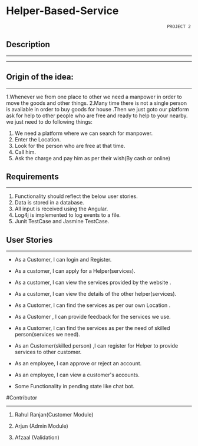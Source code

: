 # Helper-Based-Service

                                                                 PROJECT 2

## Description
___
___
 Origin of the idea:
--------------------------------
___
1.Whenever we from one place to other we need a manpower in order to move the goods and other things.
2.Many time there is not a single person is available in order to buy goods for house .Then we just goto our platform ask for help to other people who are free and ready to help to your nearby.
we just need to do following things:
1)	We need a platform where we can search for manpower.
2)	Enter the Location.
3)	Look for the person who are free at that time.
4)	Call him.
5)	Ask the charge and pay him as per their wish(By cash or online)



## Requirements
___
1. Functionality should reflect the below user stories.
2. Data is stored in a database.
4. All input is received using the Angular.
5. Log4j is implemented to log events to a file.
6. Junit TestCase and Jasmine TestCase.


## User Stories
___


* As a Customer, I can login and Register.

* As a customer, I can apply for a Helper(services).

* As a customer, I can view the services provided by the website .

* As a customer, I can view the details of the other helper(services).

* As a Customer, I can find the services as per our own Location .

* As a Customer , I can provide feedback for the services we use.

* As a Customer, I can find the services as per the need of skilled person(services we need).

* As an Customer(skilled person) ,I can register for Helper to provide services to other customer.

* As an employee, I can approve or reject an account.

* As an employee, I can view a customer's accounts.

* Some Functionality in pending state like chat bot.

#Contributor
___
1. Rahul Ranjan(Customer Module)

2. Arjun (Admin Module)

3. Afzaal (Validation)
